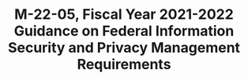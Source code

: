 ---
title: "M-22-05, Fiscal Year 2021-2022 Guidance on Federal Information Security and Privacy Management Requirements"
description: "Directs agencies to implement specific zero trust security goals by the end of Fiscal Year (FY) 2024, organized around five pillars: Identity, Devices, Networks, Applications and Workloads, Data. Creates development of a strategy to enable agencies to report performance and incident data in an automated and machine-readable manner.
"
url-link: "https://www.whitehouse.gov/wp-content/uploads/2021/12/M-22-05-FY22-FISMA-Guidance.pdf"
type: "PDF"
gov-only: "false"
is-external: "true"
publication-date: "December 01, 2021"
reading-time: "30"
resource-type: "Guidance"
filter: "p-filter"
audience: "security-compliance"
branded-offerings: "acquisition-policy-it-category"
---